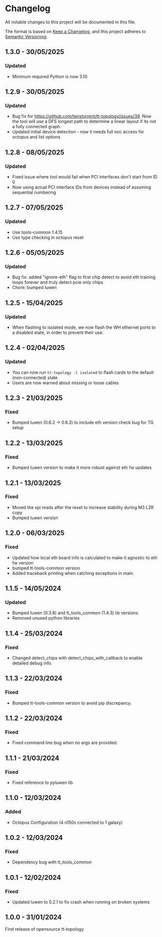 # Changelog

All notable changes to this project will be documented in this file.

The format is based on [Keep a Changelog](https://keepachangelog.com/en/1.0.0/),
and this project adheres to [Semantic Versioning](https://semver.org/spec/v2.0.0.html).

## 1.3.0 - 30/05/2025

### Updated

- Minimum required Python is now 3.10

## 1.2.9 - 30/05/2025

### Updated

- Bug fix for https://github.com/tenstorrent/tt-topology/issues/39. Now the tool will use a DFS longest path to determine a linear layout if its not a fully connected graph.
- Updated initial device detection - now it needs full noc access for octopus and list options

## 1.2.8 - 08/05/2025

### Updated

- Fixed issue where tool would fail when PCI interfaces don't start from ID 0
- Now using actual PCI interface IDs from devices instead of assuming sequential numbering

## 1.2.7 - 07/05/2025

### Updated

- Use tools-common 1.4.15
- Use type checking in octopus reset

## 1.2.6 - 05/05/2025

### Updated

- Bug fix: added "ignore-eth" flag to first chip detect to avoid eth training loops forever and truly detect pcie only chips
- Chore: bumped luwen

## 1.2.5 - 15/04/2025

### Updated

- When flashing to isolated mode, we now flash the WH ethernet ports to a disabled state,
  in order to prevent their use.

## 1.2.4 - 02/04/2025

### Updated

- You can now run `tt-topology -l isolated` to flash cards to the default (non-connected) state
- Users are now warned about missing or loose cables

## 1.2.3 - 21/03/2025

### Fixed

- Bumped luwen (0.6.2 -> 0.6.3) to include eth version check bug for TG setup

## 1.2.2 - 13/03/2025

### Fixed

- Bumped luwen version to make it more robust against eth fw updates

## 1.2.1 - 13/03/2025

### Fixed

- Moved the spi reads after the reset to increase stability during M3 L2R copy
- Bumped luwen version

## 1.2.0 - 06/03/2025

### Fixed

- Updated how local eth board info is calculated to make it agnostic to eth fw version
- bumped tt-tools-common version
- Added traceback printing when catching exceptions in main.

## 1.1.5 - 14/05/2024

### Updated

- Bumped luwen (0.3.8) and tt_tools_common (1.4.3) lib versions
- Removed unused python libraries

## 1.1.4 - 25/03/2024

### Fixed
- Changed detect_chips with detect_chips_with_callback to enable detailed debug info.

## 1.1.3 - 22/03/2024

### Fixed
- Bumped tt-tools-common version to avoid pip discrepancy.

## 1.1.2 - 22/03/2024

### Fixed
- Fixed command line bug when no args are provided.

## 1.1.1 - 21/03/2024

### Fixed
- Fixed reference to pyluwen lib

## 1.1.0 - 12/03/2024

### Added
- Octopus Configuration (4 n150s connected to 1 galaxy)


## 1.0.2 - 12/03/2024

### Fixed
- Dependency bug with tt_tools_common

## 1.0.1 - 12/02/2024

### Fixed
- Updated luwen to 0.2.1 to fix crash when running on broken systems

## 1.0.0 - 31/01/2024

First release of opensource tt-topology

